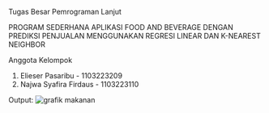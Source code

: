 Tugas Besar Pemrograman Lanjut

PROGRAM SEDERHANA APLIKASI FOOD AND BEVERAGE DENGAN PREDIKSI PENJUALAN 
MENGGUNAKAN REGRESI LINEAR DAN K-NEAREST NEIGHBOR

Anggota Kelompok
1. Elieser Pasaribu - 1103223209
2. Najwa Syafira Firdaus - 1103223110

Output:
![grafik makanan](https://github.com/user-attachments/assets/15cc1e70-0bce-448c-b62b-c795c6ba7298)
